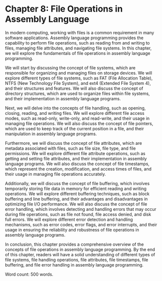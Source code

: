 # Chapter 8: File Operations in Assembly Language

In modern computing, working with files is a common requirement in many software applications. Assembly language programming provides the capability to perform file operations, such as reading from and writing to files, managing file attributes, and navigating file systems. In this chapter, we will explore the fundamentals of file operations in assembly language programming.

We will start by discussing the concept of file systems, which are responsible for organizing and managing files on storage devices. We will explore different types of file systems, such as FAT (File Allocation Table), NTFS (New Technology File System), and ext4 (Extended File System 4), and their structures and features. We will also discuss the concept of directory structures, which are used to organize files within file systems, and their implementation in assembly language programs.

Next, we will delve into the concepts of file handling, such as opening, closing, reading, and writing files. We will explore different file access modes, such as read-only, write-only, and read-write, and their usage in managing file operations. We will also discuss the concept of file pointers, which are used to keep track of the current position in a file, and their manipulation in assembly language programs.

Furthermore, we will discuss the concept of file attributes, which are metadata associated with files, such as file size, file type, and file permissions. We will explore different file attribute operations, such as getting and setting file attributes, and their implementation in assembly language programs. We will also discuss the concept of file timestamps, which represent the creation, modification, and access times of files, and their usage in managing file operations accurately.

Additionally, we will discuss the concept of file buffering, which involves temporarily storing file data in memory for efficient reading and writing operations. We will explore different buffering techniques, such as block buffering and line buffering, and their advantages and disadvantages in optimizing file I/O performance. We will also discuss the concept of file error handling, which involves detecting and handling errors that may occur during file operations, such as file not found, file access denied, and disk full errors. We will explore different error detection and handling mechanisms, such as error codes, error flags, and error interrupts, and their usage in ensuring the reliability and robustness of file operations in assembly language programs.

In conclusion, this chapter provides a comprehensive overview of the concepts of file operations in assembly language programming. By the end of this chapter, readers will have a solid understanding of different types of file systems, file handling operations, file attributes, file timestamps, file buffering, and file error handling in assembly language programming. 

Word count: 500 words.
